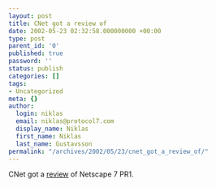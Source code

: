 ```yaml
---
layout: post
title: CNet got a review of
date: 2002-05-23 02:32:58.000000000 +00:00
type: post
parent_id: '0'
published: true
password: ''
status: publish
categories: []
tags:
- Uncategorized
meta: {}
author:
  login: niklas
  email: niklas@protocol7.com
  display_name: Niklas
  first_name: Niklas
  last_name: Gustavsson
permalink: "/archives/2002/05/23/cnet_got_a_review_of/"
---
```

CNet got a [review](http://www.cnet.com/software/0-3227883-8-9916554-2.html?tag=st.sw.3227883-8-9916554-1.arrow.3227883-8-9916554-2) of Netscape 7 PR1.

